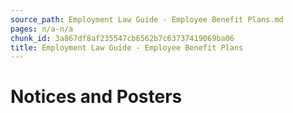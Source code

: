 ```yaml
---
source_path: Employment Law Guide - Employee Benefit Plans.md
pages: n/a-n/a
chunk_id: 3a867df8af235547cb6562b7c63737419069ba06
title: Employment Law Guide - Employee Benefit Plans
---
```

# Notices and Posters
